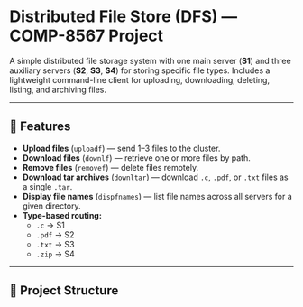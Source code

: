 # Distributed File Store (DFS) — COMP-8567 Project

A simple distributed file storage system with one main server (**S1**) and three auxiliary servers (**S2**, **S3**, **S4**) for storing specific file types. Includes a lightweight command-line client for uploading, downloading, deleting, listing, and archiving files.

---

## 🚀 Features

- **Upload files** (`uploadf`) — send 1–3 files to the cluster.
- **Download files** (`downlf`) — retrieve one or more files by path.
- **Remove files** (`removef`) — delete files remotely.
- **Download tar archives** (`downltar`) — download `.c`, `.pdf`, or `.txt` files as a single `.tar`.
- **Display file names** (`dispfnames`) — list file names across all servers for a given directory.
- **Type-based routing:**
  - `.c` → S1
  - `.pdf` → S2
  - `.txt` → S3
  - `.zip` → S4

---

## 📂 Project Structure

